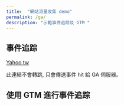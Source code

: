 ```yaml
---
title:  "網站流量收集 demo"
permalink: /ga/
description: "示範事件追踪及 GTM "
---
```


<script>
<!-- Google Analytics -->
(function(i,s,o,g,r,a,m){i['GoogleAnalyticsObject']=r;i[r]=i[r]||function(){
(i[r].q=i[r].q||[]).push(arguments)},i[r].l=1*new Date();a=s.createElement(o),
m=s.getElementsByTagName(o)[0];a.async=1;a.src=g;m.parentNode.insertBefore(a,m)
})(window,document,'script','https://www.google-analytics.com/analytics.js','ga');

ga('create', 'UA-126699959-1', 'auto');
<!-- Send an event -->
ga('send', {
    hitType: 'event',
    eventCategory: 'Event Tracking',
    eventAction: 'Page View',
    eventLabel: 'Analytics.js'
});

<!-- User defined function -->

function sendOutboundEvent(event) {
  ga('send', 'event', {
    eventCategory: 'Outbound Link',
    eventAction: 'click',
    eventLabel: event.target.href
  });
}
</script>

## 事件追踪


<a href='https://tw.yahoo.com/' onclick='(function(event){sendOutboundEvent(event); console.log(event); event.preventDefault(); alert("Event is sent.") } )(event)'> Yahoo tw  </a> 

此連結不會轉跳, 只會傳送事件 hit 給 GA 伺服器。

## 使用 GTM 進行事件追踪
